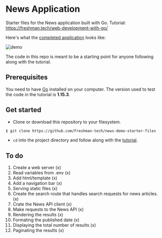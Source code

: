 # News Application

Starter files for the News application built with Go. Tutorial:
https://freshman.tech/web-development-with-go/

Here's what the [completed application](https://freshman-news.herokuapp.com/)
looks like:

![demo](https://ik.imagekit.io/freshman/news-demo_MrYio9GKlzSi.png)

The code in this repo is meant to be a starting point for anyone following
along with the tutorial.

## Prerequisites

You need to have [Go](https://golang.org/dl/) installed on your computer. The
version used to test the code in the tutorial is **1.15.3**.

## Get started

- Clone or download this repository to your filesystem.

```bash
$ git clone https://github.com/Freshman-tech/news-demo-starter-files
```

- `cd` into the project directory and follow along with the [tutorial](https://freshman.tech/web-development-with-go/).

## To do

1. Create a web server (x)
2. Read variables from .env (x)
3. Add html/template (x)
4. Add a navigation bar (x)
5. Serving static files (x)
6. Create the search route that handles search requests for news articles. (x)
7. Crate the News API client (x)
8. Make requests to the News API (x)
9. Rendering the results (x)
10. Formating the published date (x)
11. Displaying the total number of results (x)
12. Paginating the results (x)